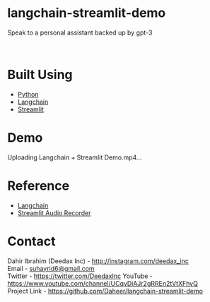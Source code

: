 # langchain-streamlit-demo
Speak to a personal assistant backed up by gpt-3

<br>

# Built Using

- [Python](https://python.org)
- [Langchain](https://langchain.readthedocs.io/)
- [Streamlit](https://streamlit.io/)

# Demo

Uploading Langchain + Streamlit Demo.mp4…

# Reference

- [Langchain](https://langchain.readthedocs.io/)
- [Streamlit Audio Recorder](https://github.com/theevann/streamlit-audiorecorder)

# Contact

Dahir Ibrahim (Deedax Inc) - http://instagram.com/deedax_inc <br>
Email - suhayrid6@gmail.com <br>
Twitter - https://twitter.com/DeedaxInc
YouTube - https://www.youtube.com/channel/UCqvDiAJr2gRREn2tVtXFhvQ <br>
Project Link - https://github.com/Daheer/langchain-streamlit-demo

